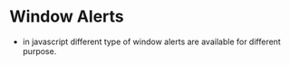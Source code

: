 # Window Alerts 

- in javascript different type of window alerts are available for different purpose.

